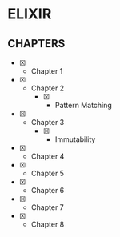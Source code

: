 # ELIXIR
## CHAPTERS
- [x] - Chapter 1
- [x] - Chapter 2
    - [x] - Pattern Matching
- [X] - Chapter 3
    - [X] - Immutability
- [x] - Chapter 4
- [x] - Chapter 5
- [x] - Chapter 6
- [x] - Chapter 7
- [x] - Chapter 8
